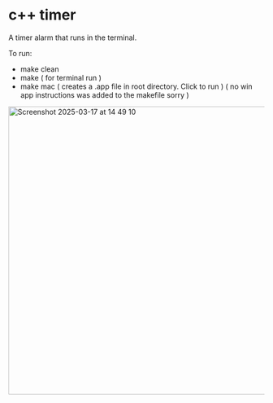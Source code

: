 # c++ timer

A timer alarm that runs in the terminal. 

To run:
* make clean
* make ( for terminal run )
* make mac ( creates a .app file in root directory. Click to run )
  ( no win app instructions was added to the makefile sorry )


<img width="566" alt="Screenshot 2025-03-17 at 14 49 10" src="https://github.com/user-attachments/assets/84ffb3af-0fa7-47c5-bfc8-b3e618d7a243" />

